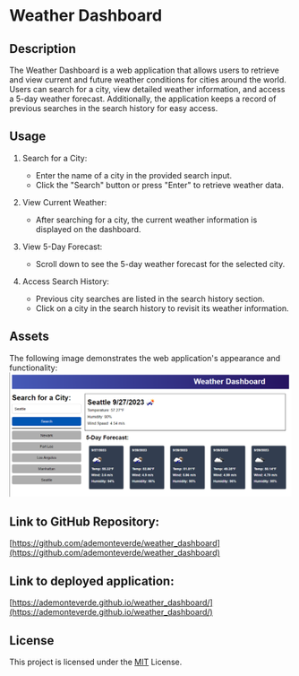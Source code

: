 # Weather Dashboard

## Description

The Weather Dashboard is a web application that allows users to retrieve and view current and future weather conditions for cities around the world. Users can search for a city, view detailed weather information, and access a 5-day weather forecast. Additionally, the application keeps a record of previous searches in the search history for easy access.

## Usage

1. Search for a City:
    - Enter the name of a city in the provided search input.
    - Click the "Search" button or press "Enter" to retrieve weather data.

2. View Current Weather:
    - After searching for a city, the current weather information is displayed on the dashboard.

3. View 5-Day Forecast:
    - Scroll down to see the 5-day weather forecast for the selected city.

4. Access Search History:
    - Previous city searches are listed in the search history section.
    - Click on a city in the search history to revisit its weather information.

## Assets
The following image demonstrates the web application's appearance and functionality:
![Example of weather dashboard ](./images/weather_app_demo.png)

## Link to GitHub Repository:

[https://github.com/ademonteverde/weather_dashboard](https://github.com/ademonteverde/weather_dashboard)

## Link to deployed application:

[https://ademonteverde.github.io/weather_dashboard/](https://ademonteverde.github.io/weather_dashboard/)

## License

This project is licensed under the [MIT](https://github.com/ademonteverde/weather_dashboard/blob/main/LICENSE) License.


